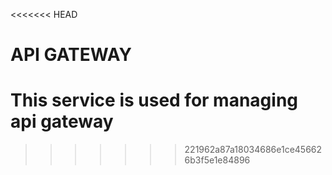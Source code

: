 <<<<<<< HEAD
# API GATEWAY
This service is used for managing api gateway
=======

>>>>>>> 221962a87a18034686e1ce456626b3f5e1e84896

